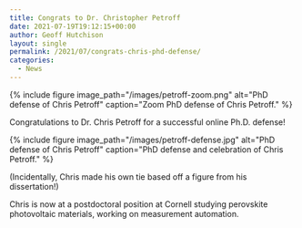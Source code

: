 ```yaml
---
title: Congrats to Dr. Christopher Petroff
date: 2021-07-19T19:12:15+00:00
author: Geoff Hutchison
layout: single
permalink: /2021/07/congrats-chris-phd-defense/
categories:
  - News
---
```


{% include figure image_path="/images/petroff-zoom.png" alt="PhD defense of Chris Petroff" caption="Zoom PhD defense of Chris Petroff." %}

Congratulations to Dr. Chris Petroff for a successful online Ph.D. defense!

{% include figure image_path="/images/petroff-defense.jpg" alt="PhD defense of Chris Petroff" caption="PhD defense and celebration of Chris Petroff." %}

(Incidentally, Chris made his own tie based off a figure from his dissertation!)

Chris is now at a postdoctoral position at Cornell studying perovskite photovoltaic materials, working on measurement automation.